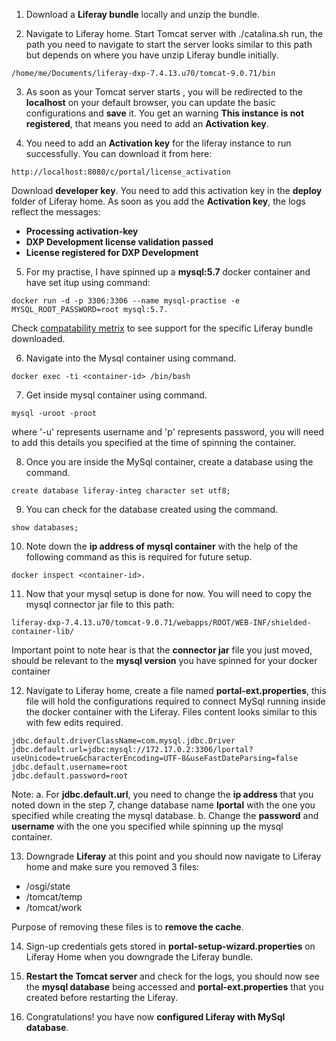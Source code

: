 1. Download a **Liferay bundle** locally and unzip the bundle.

2. Navigate to Liferay home. Start Tomcat server with ./catalina.sh run, the path you need to navigate to start the server looks similar to this path but depends on where you have unzip Liferay bundle initially. 
```
/home/me/Documents/liferay-dxp-7.4.13.u70/tomcat-9.0.71/bin 
```

3. As soon as your Tomcat server starts , you will be redirected to the **localhost** on your default browser, you can update the basic configurations and **save** it. You get an warning **This instance is not registered**, that means you need to add an **Activation key**.

4. You need to add an **Activation key** for the liferay instance to run successfully. You can download it from here: 
```
http://localhost:8080/c/portal/license_activation 
```
Download **developer key**. You need to add this activation key in the **deploy** folder of Liferay home. As soon as you add the **Activation key**, the logs reflect the messages: 
- **Processing activation-key**
- **DXP Development license validation passed**
- **License registered for DXP Development**

5. For my practise, I have spinned up a **mysql:5.7** docker container and have set itup using command: 
```
docker run -d -p 3306:3306 --name mysql-practise -e MYSQL_ROOT_PASSWORD=root mysql:5.7. 
```
Check [compatability metrix](https://www.liferay.com/compatibility-matrix) to see support for the specific Liferay bundle downloaded.

6. Navigate into the Mysql container using command.
```
docker exec -ti <container-id> /bin/bash 
```
7. Get inside mysql container using command.
```
mysql -uroot -proot 
```
where '-u' represents username and 'p' represents password, you will need to add this details you specified at the time of spinning the container.

8. Once you are inside the MySql container, create a database using the command.
```
create database liferay-integ character set utf8;

```

9. You can check for the database created using the command.
```
show databases;
```

10. Note down the **ip address of mysql container** with the help of the following command as this is required for future setup.
```
docker inspect <container-id>.
```

11. Now that your mysql setup is done for now. You will need to copy the mysql connector jar file to this path: 
```
liferay-dxp-7.4.13.u70/tomcat-9.0.71/webapps/ROOT/WEB-INF/shielded-container-lib/
```
Important point to note hear is that the **connector jar** file you just moved, should be relevant to the **mysql version** you have spinned for your docker container 

12. Navigate to Liferay home, create a file named **portal-ext.properties**, this file will hold the configurations required to connect MySql running inside the docker container with the Liferay. Files content looks similar to this with few edits required.
```
jdbc.default.driverClassName=com.mysql.jdbc.Driver
jdbc.default.url=jdbc:mysql://172.17.0.2:3306/lportal?useUnicode=true&characterEncoding=UTF-8&useFastDateParsing=false
jdbc.default.username=root
jdbc.default.password=root
```

Note: 
a. For **jdbc.default.url**, you need to change the **ip address** that you noted down in the step 7, change database name **lportal** with the one you specified while creating the mysql database.
b. Change the **password** and **username** with the one you specified while spinning up the mysql container.

13. Downgrade **Liferay** at this point and you should now navigate to Liferay home and make sure you removed 3 files:
- /osgi/state
- /tomcat/temp
- /tomcat/work

Purpose of removing these files is to **remove the cache**.

14. Sign-up credentials gets stored in **portal-setup-wizard.properties** on Liferay Home when you downgrade the Liferay bundle.

15. **Restart the Tomcat server** and check for the logs, you should now see the **mysql database** being accessed and **portal-ext.properties** that you created before restarting the Liferay.

16. Congratulations! you have now **configured Liferay with MySql database**.
